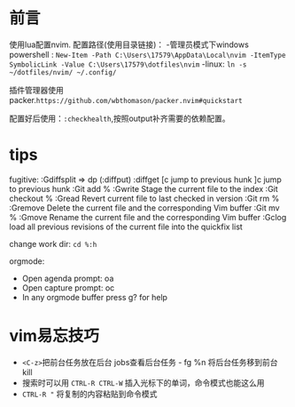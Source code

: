 # 前言
使用lua配置nvim.
配置路径(使用目录链接)：
    -管理员模式下windows powershell : `New-Item -Path C:\Users\17579\AppData\Local\nvim -ItemType SymbolicLink -Value C:\Users\17579\dotfiles\nvim`
    -linux: `ln -s ~/dotfiles/nvim/ ~/.config/`

插件管理器使用packer.`https://github.com/wbthomason/packer.nvim#quickstart`

配置好后使用：`:checkhealth`,按照output补齐需要的依赖配置。

# tips
fugitive:
    :Gdiffsplit =>
            dp (:diffput)
            :diffget
            [c jump to previous hunk
            ]c jump to previous hunk
    :Git add %	:Gwrite	Stage the current file to the index
    :Git checkout %	:Gread	Revert current file to last checked in version
    :Git rm %	:Gremove	Delete the current file and the corresponding Vim buffer
    :Git mv %	:Gmove	Rename the current file and the corresponding Vim buffer
    :Gclog load all previous revisions of the current file into the quickfix list

change work dir: `cd %:h`

orgmode:
- Open agenda prompt: <Leader>oa
- Open capture prompt: <Leader>oc
- In any orgmode buffer press g? for help

# vim易忘技巧
- `<C-z>`把前台任务放在后台 jobs查看后台任务 - fg %n 将后台任务移到前台 kill
- 搜索时可以用 `CTRL-R CTRL-W` 插入光标下的单词，命令模式也能这么用
- `CTRL-R "` 将复制的内容粘贴到命令模式
